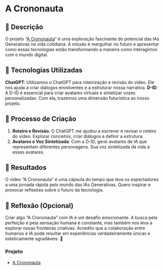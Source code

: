 # A Crononauta

## 📒 Descrição
O projeto “[A Crononauta](/exemplos/a_crononauta.mp4)” é uma exploração fascinante do potencial das IAs Generativas na vida cotidiana.
A missão é mergulhar no futuro e apresentar como essas tecnologias estão transformando a maneira como interagimos com o mundo digital.

## 🤖 Tecnologias Utilizadas
**ChatGPT**: Utilizamos o ChatGPT para roteirização e revisão do vídeo. Ele nos ajuda a criar diálogos envolventes e a estruturar nossa narrativa.
**D-ID**: A D-ID é essencial para criar avatares virtuais e sintetizar vozes personalizadas. Com ela, trazemos uma dimensão futurística ao nosso projeto.

## 🧐 Processo de Criação
1. **Roteiro e Revisão**: O ChatGPT me ajudou a escrever e revisar o roteiro do vídeo. Explorar conceitos, criar diálogos e definir a estrutura.
2. **Avatares e Voz Sintetizada**: Com a D-ID, gerei avatares de IA que representam diferentes personagens. Sua voz sintetizada dá vida a esses avatares.

## 🚀 Resultados
O vídeo “A Crononauta” é uma cápsula do tempo que leva os espectadores a uma jornada rápida pelo mundo das IAs Generativas. Quero inspirar e provocar reflexões sobre o futuro da tecnologia.

## 💭 Reflexão (Opcional)
Criar algo “A Crononauta” com IA é um desafio emocionante. A busca pela perfeição e pela sensação humana é constante, mas também nos leva a explorar novas fronteiras criativas. 
Acredito que a colaboração entre humanos e IA pode resultar em experiências verdadeiramente únicas e esteticamente agradáveis. 🌟

### Projeto
- [A Crononauta](/exemplos/a_crononauta.mp4)
